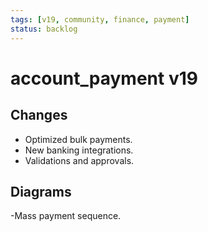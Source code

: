 ```yaml
---
tags: [v19, community, finance, payment]
status: backlog
---
```

# account_payment v19

## Changes
- Optimized bulk payments.
- New banking integrations.
- Validations and approvals.

## Diagrams
-Mass payment sequence.




